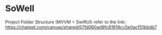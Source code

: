# SoWell
Project Folder Structure (MVVM + SwiftUI)
refer to the link: https://chatgpt.com/canvas/shared/67fd060ad9fc81919cc5e0acf51bbdb7
